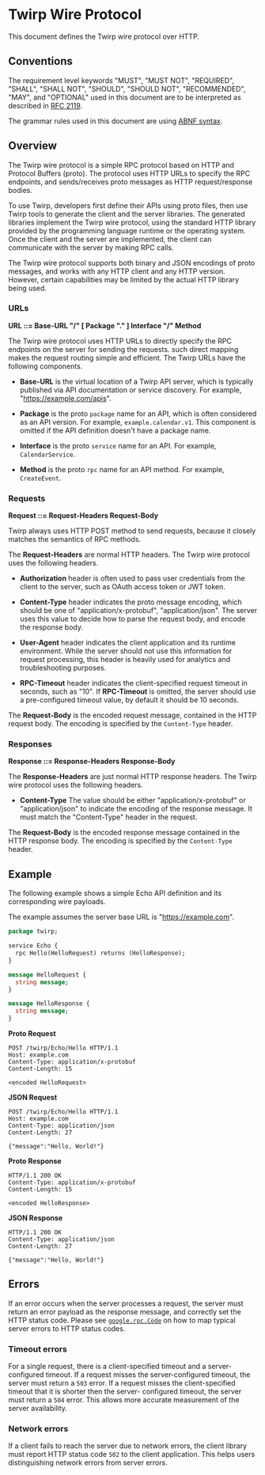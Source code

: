 # Twirp Wire Protocol

This document defines the Twirp wire protocol over HTTP.

## Conventions

The requirement level keywords "MUST", "MUST NOT", "REQUIRED",
"SHALL", "SHALL NOT", "SHOULD", "SHOULD NOT", "RECOMMENDED", "MAY",
and "OPTIONAL" used in this document are to be interpreted as
described in [RFC 2119](https://www.ietf.org/rfc/rfc2119.txt).

The grammar rules used in this document are using [ABNF
syntax](https://tools.ietf.org/html/rfc5234).

## Overview

The Twirp wire protocol is a simple RPC protocol based on HTTP and
Protocol Buffers (proto). The protocol uses HTTP URLs to specify the
RPC endpoints, and sends/receives proto messages as HTTP
request/response bodies.

To use Twirp, developers first define their APIs using proto files,
then use Twirp tools to generate the client and the server libraries.
The generated libraries implement the Twirp wire protocol, using the
standard HTTP library provided by the programming language runtime or
the operating system. Once the client and the server are implemented,
the client can communicate with the server by making RPC calls.

The Twirp wire protocol supports both binary and JSON encodings of
proto messages, and works with any HTTP client and any HTTP version.
However, certain capabilities may be limited by the actual HTTP
library being used.

### URLs

**URL ::= Base-URL "/" [ Package "." ] Interface "/" Method**

The Twirp wire protocol uses HTTP URLs to directly specify the RPC
endpoints on the server for sending the requests. such direct mapping
makes the request routing simple and efficient. The Twirp URLs have
the following components.

* **Base-URL** is the virtual location of a Twirp API server, which is
  typically published via API documentation or service discovery.  For
  example, "https://example.com/apis".

* **Package** is the proto `package` name for an API, which is often
  considered as an API version. For example,
  `example.calendar.v1`. This component is omitted if the API
  definition doesn't have a package name.

* **Interface** is the proto `service` name for an API. For example,
  `CalendarService`.

* **Method** is the proto `rpc` name for an API method. For example,
  `CreateEvent`.

### Requests

**Request ::= Request-Headers Request-Body**

Twirp always uses HTTP POST method to send requests, because it
closely matches the semantics of RPC methods.

The **Request-Headers** are normal HTTP headers. The Twirp wire
protocol uses the following headers.

* **Authorization** header is often used to pass user credentials
  from the client to the server, such as OAuth access token or
  JWT token.

* **Content-Type** header indicates the proto message encoding, which
  should be one of "application/x-protobuf", "application/json". The
  server uses this value to decide how to parse the request body,
  and encode the response body.

* **User-Agent** header indicates the client application and its
  runtime environment. While the server should not use this
  information for request processing, this header is heavily used
  for analytics and troubleshooting purposes.

* **RPC-Timeout** header indicates the client-specified request
  timeout in seconds, such as "10". If **RPC-Timeout** is omitted, the
  server should use a pre-configured timeout value, by default it
  should be 10 seconds.

The **Request-Body** is the encoded request message, contained in the
HTTP request body. The encoding is specified by the `Content-Type`
header.

### Responses

**Response ::= Response-Headers Response-Body**

The **Response-Headers** are just normal HTTP response headers. The
Twirp wire protocol uses the following headers.

* **Content-Type** The value should be either "application/x-protobuf"
  or "application/json" to indicate the encoding of the response
  message. It must match the "Content-Type" header in the request.

The **Request-Body** is the encoded response message contained in the
HTTP response body. The encoding is specified by the `Content-Type`
header.

## Example

The following example shows a simple Echo API definition and its
corresponding wire payloads.

The example assumes the server base URL is "https://example.com".

```proto
package twirp;

service Echo {
  rpc Hello(HelloRequest) returns (HelloResponse);
}

message HelloRequest {
  string message;
}

message HelloResponse {
  string message;
}
```

**Proto Request**

```
POST /twirp/Echo/Hello HTTP/1.1
Host: example.com
Content-Type: application/x-protobuf
Content-Length: 15

<encoded HelloRequest>
```

**JSON Request**

```
POST /twirp/Echo/Hello HTTP/1.1
Host: example.com
Content-Type: application/json
Content-Length: 27

{"message":"Hello, World!"}
```

**Proto Response**

```
HTTP/1.1 200 OK
Content-Type: application/x-protobuf
Content-Length: 15

<encoded HelloResponse>
```

**JSON Response**

```
HTTP/1.1 200 OK
Content-Type: application/json
Content-Length: 27

{"message":"Hello, World!"}
```

## Errors

If an error occurs when the server processes a request, the server
must return an error payload as the response message, and correctly
set the HTTP status code. Please see
[`google.rpc.Code`](https://github.com/googleapis/googleapis/blob/master/google/rpc/code.proto)
on how to map typical server errors to HTTP status codes.

### Timeout errors

For a single request, there is a client-specified timeout and a
server-configured timeout. If a request misses the server-configured
timeout, the server must return a `503` error. If a request misses
the client-specified timeout that it is shorter then the server-
configured timeout, the server must return a `504` error.
This allows more accurate measurement of the server availability.

### Network errors

If a client fails to reach the server due to network errors, the
client library must report HTTP status code `502` to the client
application. This helps users distinguishing network errors from
server errors.
